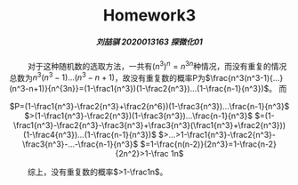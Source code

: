 # <center>Homework3

##### <center>刘喆骐     2020013163    探微化01
$\quad\quad$对于这种随机数的选取方法，一共有${(n^3)}^n=n^{3n}$种情况，而没有重复的情况总数为$n^3(n^3-1){...}(n^3-n+1)$，故没有重复数的概率P为$\frac{n^3(n^3-1){...}(n^3-n+1)}{n^{3n}}=(1-\frac1{n^3})(1-\frac2{n^3})...(1-\frac{n-1}{n^3})$。
而
<center>

$P=(1-\frac1{n^3}-\frac2{n^3}+\frac2{n^6})(1-\frac3{n^3})...\frac{n-1}{n^3}$
$>(1-\frac1{n^3}-\frac2{n^3})(1-\frac3{n^3})...\frac{n-1}{n^3}$
$=(1-\frac1{n^3}-\frac2{n^3}-\frac3{n^3}+\frac3{n^3}(\frac1{n^3}+\frac2{n^3}))(1-\frac4{n^3})...(1-\frac{n-1}{n^3})$
$>...>1-\frac1{n^3}-\frac2{n^3}-\frac3{n^3}-...-\frac{n-1}{n^3}$
$=1-\frac{n(n-2)}{2n^3}=1-\frac{n-2}{2n^2}>1-\frac 1n$

</center>

$\quad\quad$综上，没有重复数的概率$>1-\frac1n$。


